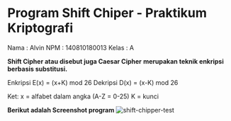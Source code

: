 # Program Shift Chiper - Praktikum Kriptografi
Nama 	: Alvin
NPM		: 140810180013
Kelas 	: A

**Shift Cipher atau disebut juga Caesar Cipher**
**merupakan teknik enkripsi berbasis substitusi.**

Enkripsi
E(x) = (x+K) mod 26
Dekripsi
D(x) = (x-K) mod 26

Ket:
x = alfabet dalam angka (A-Z = 0-25)
K = kunci

**Berikut adalah Screenshot program**
![shift-chipper-test](https://user-images.githubusercontent.com/47733168/93705391-131ae180-fb47-11ea-9f39-03a20fe9dabe.jpg)

